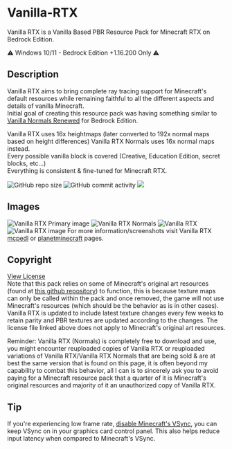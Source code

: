 # Vanilla-RTX

Vanilla RTX is a Vanilla Based PBR Resource Pack for Minecraft RTX on Bedrock Edition.

⚠️ Windows 10/11 - Bedrock Edition +1.16.200 Only ⚠️

## Description

Vanilla RTX aims to bring complete ray tracing support for Minecraft's default resources while remaining faithful to all the different aspects and details of vanilla Minecraft.  
Initial goal of creating this resource pack was having something similar to [Vanilla Normals Renewed](https://github.com/Poudingue/Vanilla-Normals-Renewed) for Bedrock Edition.  

Vanilla RTX uses 16x heightmaps (later converted to 192x normal maps based on height differences) Vanilla RTX Normals uses 16x normal maps instead.  
Every possible vanilla block is covered (Creative, Education Edition, secret blocks, etc...)  
Everything is consistent & fine-tuned for Minecraft RTX.


![GitHub repo size](https://img.shields.io/github/repo-size/CubeIR/Vanilla-RTX) ![GitHub commit activity](https://img.shields.io/github/commit-activity/m/CubeIR/Vanilla-RTX?style=flat) [![](https://dcbadge.vercel.app/api/server/A4wv4wwYud?style=flat)](https://discord.gg/A4wv4wwYud)
## Images
![Vanilla RTX Primary image](https://user-images.githubusercontent.com/75272685/222482856-1b4e6812-84c0-4e70-aa48-8f7cfa930f1e.png)
![Vanilla RTX Normals](https://user-images.githubusercontent.com/75272685/140548027-33e4783f-cbb5-4ec0-9e66-a7abd547ee6f.png)
![Vanilla RTX](https://user-images.githubusercontent.com/75272685/140548212-d68f6692-540a-47cc-87a4-1455dc8decc4.png)
![Vanilla RTX image](https://user-images.githubusercontent.com/75272685/222483572-42c3f0bf-9baf-4e2f-a751-bddedad80ab2.png)
For more information/screenshots visit Vanilla RTX [mcpedl](https://mcpedl.com/truly-vanilla-rtx/) or [planetminecraft](https://www.planetminecraft.com/texture-pack/vanilla-rtx-normals/) pages.

## Copyright
[View License](https://github.com/CubeIR/Vanilla-RTX/blob/master/LICENSE.txt)  
Note that this pack relies on some of Minecraft's original art resources (found at [this github repository](https://github.com/Mojang/bedrock-samples/releases)) to function, this is because texture maps can only be called within the pack and once removed, the game will not use Minecraft's resources (which should be the behavior as is in other cases). Vanilla RTX is updated to include latest texture changes every few weeks to retain parity and PBR textures are updated according to the changes.
The license file linked above does not apply to Minecraft's original art resources.

Reminder: Vanilla RTX (Normals) is completely free to download and use, you might encounter reuploaded copies of Vanilla RTX or reuploaded variations of Vanilla RTX/Vanilla RTX Normals that are being sold & are at best the same version that is found on this page, it is often beyond my capability to combat this behavior, all I can is to sincerely ask you to avoid paying for a Minecraft resource pack that a quarter of it is Minecraft's original resources and majority of it an unauthorized copy of Vanilla RTX.

## Tip
If you're experiencing low frame rate, [disable Minecraft's VSync](https://youtu.be/E-gANUpoMus?t=12), you can keep VSync on in your graphics card control panel. This also helps reduce input latency when compared to Minecraft's VSync.
